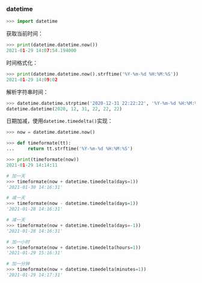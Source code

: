 ### datetime

```python
>>> import datetime
```

获取当前时间：

```python
>>> print(datetime.datetime.now())
2021-01-29 14:07:54.194000
```

时间格式化：

```python
>>> print(datetime.datetime.now().strftime('%Y-%m-%d %H:%M:%S'))
2021-01-29 14:09:02
```

解析字符串时间：

```python
>>> datetime.datetime.strptime('2020-12-31 22:22:22', '%Y-%m-%d %H:%M:%S')
datetime.datetime(2020, 12, 31, 22, 22, 22)
```

日期加减，使用`datetime.timedelta()`实现：

```python
>>> now = datetime.datetime.now()

>>> def timeformate(tt):
...     return tt.strftime('%Y-%m-%d %H:%M:%S')

>>> print(timeformate(now))
2021-01-29 14:14:11

# 加一天
>>> timeformate(now + datetime.timedelta(days=1))
'2021-01-30 14:16:31'

# 减一天
>>> timeformate(now - datetime.timedelta(days=1))
'2021-01-28 14:16:31'

# 减一天
>>> timeformate(now + datetime.timedelta(days=-1))
'2021-01-28 14:16:31'

# 加一小时
>>> timeformate(now + datetime.timedelta(hours=1))
'2021-01-29 15:16:31'

# 加一分钟
>>> timeformate(now + datetime.timedelta(minutes=1))
'2021-01-29 14:17:31'
```



